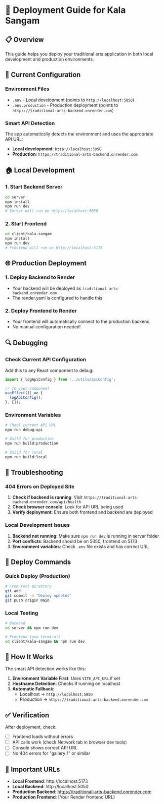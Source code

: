 # 🚀 Deployment Guide for Kala Sangam

## 📋 Overview
This guide helps you deploy your traditional arts application in both local development and production environments.

## 🔧 Current Configuration

### Environment Files
- `.env` - Local development (points to `http://localhost:5050`)
- `.env.production` - Production deployment (points to `https://traditional-arts-backend.onrender.com`)

### Smart API Detection
The app automatically detects the environment and uses the appropriate API URL:
- **Local development**: `http://localhost:5050`
- **Production**: `https://traditional-arts-backend.onrender.com`

## 🏠 Local Development

### 1. Start Backend Server
```bash
cd server
npm install
npm run dev
# Server will run on http://localhost:5050
```

### 2. Start Frontend
```bash
cd client/kala-sangam
npm install
npm run dev
# Frontend will run on http://localhost:5173
```

## 🌐 Production Deployment

### 1. Deploy Backend to Render
- Your backend will be deployed as `traditional-arts-backend.onrender.com`
- The render.yaml is configured to handle this

### 2. Deploy Frontend to Render
- Your frontend will automatically connect to the production backend
- No manual configuration needed!

## 🔍 Debugging

### Check Current API Configuration
Add this to any React component to debug:
```javascript
import { logApiConfig } from '../utils/apiConfig';

// In your component
useEffect(() => {
  logApiConfig();
}, []);
```

### Environment Variables
```bash
# Check current API URL
npm run debug:api

# Build for production
npm run build:production

# Build for local
npm run build:local
```

## 🚨 Troubleshooting

### 404 Errors on Deployed Site
1. **Check if backend is running**: Visit `https://traditional-arts-backend.onrender.com/api/health`
2. **Check browser console**: Look for API URL being used
3. **Verify deployment**: Ensure both frontend and backend are deployed

### Local Development Issues
1. **Backend not running**: Make sure `npm run dev` is running in server folder
2. **Port conflicts**: Backend should be on 5050, frontend on 5173
3. **Environment variables**: Check `.env` file exists and has correct URL

## 📝 Deploy Commands

### Quick Deploy (Production)
```bash
# From root directory
git add .
git commit -m "Deploy updates"
git push origin main
```

### Local Testing
```bash
# Backend
cd server && npm run dev

# Frontend (new terminal)
cd client/kala-sangam && npm run dev
```

## 🎯 How It Works

The smart API detection works like this:

1. **Environment Variable First**: Uses `VITE_API_URL` if set
2. **Hostname Detection**: Checks if running on localhost
3. **Automatic Fallback**: 
   - Localhost → `http://localhost:5050`
   - Production → `https://traditional-arts-backend.onrender.com`

## ✅ Verification

After deployment, check:
- [ ] Frontend loads without errors
- [ ] API calls work (check Network tab in browser dev tools)
- [ ] Console shows correct API URL
- [ ] No 404 errors for "gallery:1" or similar

## 🔗 Important URLs

- **Local Frontend**: http://localhost:5173
- **Local Backend**: http://localhost:5050
- **Production Backend**: https://traditional-arts-backend.onrender.com
- **Production Frontend**: [Your Render frontend URL]

